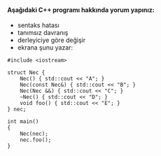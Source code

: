 #### Aşağıdaki C++ programı hakkında yorum yapınız:

+ sentaks hatası
+ tanımsız davranış
+ derleyiciye göre değişir
+ ekrana şunu yazar: 

```
#include <iostream>

struct Nec {
	Nec() { std::cout << "A"; }
	Nec(const Nec&) { std::cout << "B"; }
	Nec(Nec &&) { std::cout << "C"; }
	~Nec() { std::cout << "D"; }
	void foo() { std::cout << "E"; }
} nec;

int main() 
{
	Nec(nec);
	nec.foo();
}
```
